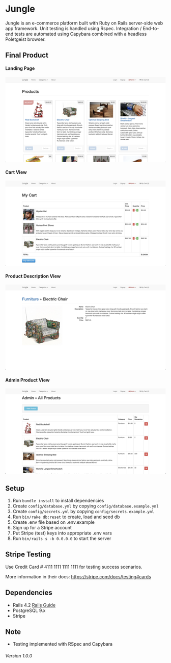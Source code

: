 # Jungle

Jungle is an e-commerce platform built with Ruby on Rails server-side web app framework. Unit testing 
is handled using Rspec. Integration / End-to-end tests are automated using Capybara combined with a headless Poletgeist 
browser.

## Final Product

#### Landing Page
!["Landing Page"](https://github.com/remy29/jungle/blob/master/public/screenshots/landing_page.png?raw=true)

#### Cart View
!["Cart View"](https://github.com/remy29/jungle/blob/master/public/screenshots/cart_view.png?raw=true)

#### Product Description View
![Product Description View](https://github.com/remy29/jungle/blob/master/public/screenshots/product_description_view.png?raw=true)

#### Admin Product View
!["Admin Product View"](https://github.com/remy29/jungle/blob/master/public/screenshots/admin_product_view.png?raw=true)

## Setup

1. Run `bundle install` to install dependencies
2. Create `config/database.yml` by copying `config/database.example.yml`
3. Create `config/secrets.yml` by copying `config/secrets.example.yml`
4. Run `bin/rake db:reset` to create, load and seed db
5. Create .env file based on .env.example
6. Sign up for a Stripe account
7. Put Stripe (test) keys into appropriate .env vars
8. Run `bin/rails s -b 0.0.0.0` to start the server

## Stripe Testing

Use Credit Card # 4111 1111 1111 1111 for testing success scenarios.

More information in their docs: <https://stripe.com/docs/testing#cards>

## Dependencies

* Rails 4.2 [Rails Guide](http://guides.rubyonrails.org/v4.2/)
* PostgreSQL 9.x
* Stripe

## Note

* Testing implemented with RSpec and Capybara


###### Version 1.0.0

